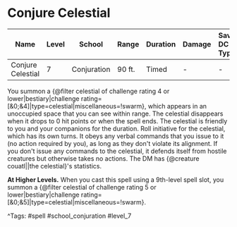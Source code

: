 # Conjure Celestial

| Name | Level | School | Range | Duration | Damage | Save DC & Type |
|------|-------|--------|-------|----------|--------|----------------|
| Conjure Celestial | 7 | Conjuration | 90 ft. | Timed | - | - |

You summon a {@filter celestial of challenge rating 4 or lower|bestiary|challenge rating=[&0;&4]|type=celestial|miscellaneous=!swarm}, which appears in an unoccupied space that you can see within range. The celestial disappears when it drops to 0 hit points or when the spell ends. The celestial is friendly to you and your companions for the duration. Roll initiative for the celestial, which has its own turns. It obeys any verbal commands that you issue to it (no action required by you), as long as they don't violate its alignment. If you don't issue any commands to the celestial, it defends itself from hostile creatures but otherwise takes no actions. The DM has {@creature couatl||the celestial}'s statistics.

**At Higher Levels.** When you cast this spell using a 9th-level spell slot, you summon a {@filter celestial of challenge rating 5 or lower|bestiary|challenge rating=[&0;&5]|type=celestial|miscellaneous=!swarm}.

^Tags: #spell #school_conjuration #level_7